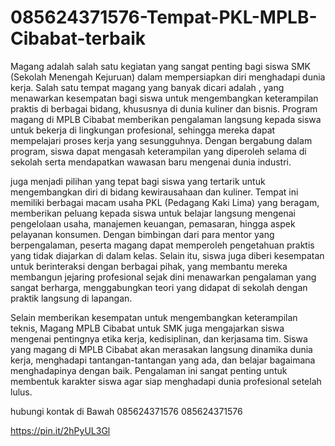 # 085624371576-Tempat-PKL-MPLB-Cibabat-terbaik
Magang adalah salah satu kegiatan yang sangat penting bagi siswa SMK (Sekolah Menengah Kejuruan) dalam mempersiapkan diri menghadapi dunia kerja. Salah satu tempat magang yang banyak dicari adalah , yang menawarkan kesempatan bagi siswa untuk mengembangkan keterampilan praktis di berbagai bidang, khususnya di dunia kuliner dan bisnis. Program magang di MPLB Cibabat memberikan pengalaman langsung kepada siswa untuk bekerja di lingkungan profesional, sehingga mereka dapat mempelajari proses kerja yang sesungguhnya. Dengan bergabung dalam program, siswa dapat mengasah keterampilan yang diperoleh selama di sekolah serta mendapatkan wawasan baru mengenai dunia industri.

juga menjadi pilihan yang tepat bagi siswa yang tertarik untuk mengembangkan diri di bidang kewirausahaan dan kuliner. Tempat ini memiliki berbagai macam usaha PKL (Pedagang Kaki Lima) yang beragam, memberikan peluang kepada siswa untuk belajar langsung mengenai pengelolaan usaha, manajemen keuangan, pemasaran, hingga aspek pelayanan konsumen. Dengan bimbingan dari para mentor yang berpengalaman, peserta magang dapat memperoleh pengetahuan praktis yang tidak diajarkan di dalam kelas. Selain itu, siswa juga diberi kesempatan untuk berinteraksi dengan berbagai pihak, yang membantu mereka membangun jejaring profesional sejak dini menawarkan pengalaman yang sangat berharga, menggabungkan teori yang didapat di sekolah dengan praktik langsung di lapangan.

Selain memberikan kesempatan untuk mengembangkan keterampilan teknis, Magang MPLB Cibabat untuk SMK juga mengajarkan siswa mengenai pentingnya etika kerja, kedisiplinan, dan kerjasama tim. Siswa yang magang di MPLB Cibabat akan merasakan langsung dinamika dunia kerja, menghadapi tantangan-tantangan yang ada, dan belajar bagaimana menghadapinya dengan baik. Pengalaman ini sangat penting untuk membentuk karakter siswa agar siap menghadapi dunia profesional setelah lulus. 

hubungi kontak di Bawah
085624371576
085624371576

https://pin.it/2hPyUL3Gl
